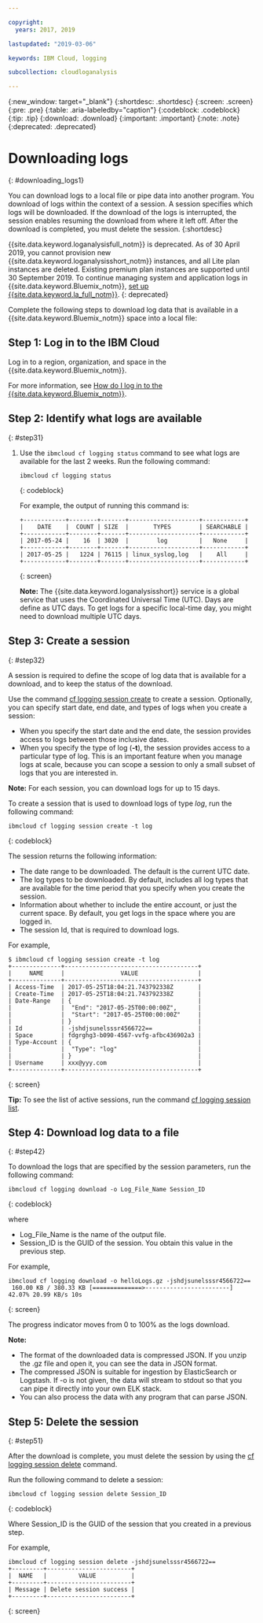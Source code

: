 ```yaml
---

copyright:
  years: 2017, 2019

lastupdated: "2019-03-06"

keywords: IBM Cloud, logging

subcollection: cloudloganalysis

---
```


{:new_window: target="_blank"}
{:shortdesc: .shortdesc}
{:screen: .screen}
{:pre: .pre}
{:table: .aria-labeledby="caption"}
{:codeblock: .codeblock}
{:tip: .tip}
{:download: .download}
{:important: .important}
{:note: .note}
{:deprecated: .deprecated}

# Downloading logs
{: #downloading_logs1}

You can download logs to a local file or pipe data into another program. You download of logs within the context of a session. A session specifies which logs will be downloaded. If the download of the logs is interrupted, the session enables resuming the download from where it left off. After the download is completed, you must delete the session.
{:shortdesc}

{{site.data.keyword.loganalysisfull_notm}} is deprecated. As of 30 April 2019, you cannot provision new {{site.data.keyword.loganalysisshort_notm}} instances, and all Lite plan instances are deleted. Existing premium plan instances are supported until 30 September 2019. To continue managing system and application logs in {{site.data.keyword.Bluemix_notm}}, [set up {{site.data.keyword.la_full_notm}}](/docs/services/Log-Analysis-with-LogDNA?topic=LogDNA-getting-started#getting-started).
{: deprecated}

Complete the following steps to download log data that is available in a {{site.data.keyword.Bluemix_notm}} space into a local file:

## Step 1: Log in to the IBM Cloud

Log in to a region, organization, and space in the {{site.data.keyword.Bluemix_notm}}. 

For more information, see [How do I log in to the {{site.data.keyword.Bluemix_notm}}](/docs/services/CloudLogAnalysis/qa/cli_qa.html#login).

## Step 2: Identify what logs are available
{: #step31}

1. Use the `ibmcloud cf logging status` command to see what logs are available for the last 2 weeks. Run the following command:

    ```
    ibmcloud cf logging status
    ```
    {: codeblock}
    
    For example, the output of running this command is:
    
    ```
    +------------+--------+-------+--------------------+------------+
    |    DATE    |  COUNT | SIZE  |       TYPES        | SEARCHABLE |
    +------------+--------+-------+--------------------+------------+
    | 2017-05-24 |    16  | 3020  |        log         |   None     |
    +------------+--------+-------+--------------------+------------+
    | 2017-05-25 |   1224 | 76115 | linux_syslog,log   |    All     |
    +------------+--------+-------+--------------------+------------+
    ```
    {: screen}

    **Note:** The {{site.data.keyword.loganalysisshort}} service is a global service that uses the Coordinated Universal Time (UTC). Days are define as UTC days. To get logs for a specific local-time day, you might need to download multiple UTC days.


## Step 3: Create a session
{: #step32}

A session is required to define the scope of log data that is available for a download, and to keep the status of the download. 

Use the command [cf logging session create](/docs/services/CloudLogAnalysis/reference/logging_cli.html#session_create1) to create a session. Optionally, you can specify start date, end date, and types of logs when you create a session:  

* When you specify the start date and the end date, the session provides access to logs between those inclusive dates. 
* When you specify the type of log (**-t**), the session provides access to a particular type of log. This is an important feature when you manage logs at scale, because you can scope a session to only a small subset of logs that you are interested in.

**Note:** For each session, you can download logs for up to 15 days.

To create a session that is used to download logs of type *log*, run the following command:

```
ibmcloud cf logging session create -t log
```
{: codeblock}

The session returns the following information:

* The date range to be downloaded. The default is the current UTC date.
* The log types to be downloaded. By default, includes all log types that are available for the time period that you specify when you create the session. 
* Information about whether to include the entire account, or just the current space. By default, you get logs in the space where you are logged in.
* The session Id, that is required to download logs.

For example,

```
$ ibmcloud cf logging session create -t log     
+--------------+--------------------------------------+
|     NAME     |                VALUE                 |
+--------------+--------------------------------------+
| Access-Time  | 2017-05-25T18:04:21.743792338Z       |
| Create-Time  | 2017-05-25T18:04:21.743792338Z       |
| Date-Range   | {                                    |
|              |  "End": "2017-05-25T00:00:00Z",      |
|              |  "Start": "2017-05-25T00:00:00Z"     |
|              | }                                    |
| Id           | -jshdjsunelsssr4566722==             |
| Space        | fdgrghg3-b090-4567-vvfg-afbc436902a3 |
| Type-Account | {                                    |
|              |  "Type": "log"                       |
|              | }                                    |
| Username     | xxx@yyy.com                          |
+--------------+--------------------------------------+
```
{: screen}

**Tip:** To see the list of active sessions, run the command [cf logging session list](/docs/services/CloudLogAnalysis/reference/logging_cli.html#session_list1).

## Step 4: Download log data to a file
{: #step42}

To download the logs that are specified by the session parameters, run the following command:

```
ibmcloud cf logging download -o Log_File_Name Session_ID
```
{: codeblock}

where

* Log_File_Name is the name of the output file.
* Session_ID is the GUID of the session. You obtain this value in the previous step.

For example,

```
ibmcloud cf logging download -o helloLogs.gz -jshdjsunelsssr4566722==
 160.00 KB / 380.33 KB [==============>------------------------]  42.07% 20.99 KB/s 10s
```
{: screen}

The progress indicator moves from 0 to 100% as the logs download.

**Note:** 

* The format of the downloaded data is compressed JSON. If you unzip the .gz file and open it, you can see the data in JSON format. 
* The compressed JSON is suitable for ingestion by ElasticSearch or Logstash. If -o is not given, the data will stream to stdout so that you can pipe it directly into your own ELK stack.
* You can also process the data with any program that can parse JSON. 

## Step 5: Delete the session
{: #step51}

After the download is complete, you must delete the session by using the [cf logging session delete](/docs/services/CloudLogAnalysis/reference/logging_cli.html#session_delete1) command. 

Run the following command to delete a session:

```
ibmcloud cf logging session delete Session_ID
```
{: codeblock}

Where Session_ID is the GUID of the session that you created in a previous step.

For example,

```
ibmcloud cf logging session delete -jshdjsunelsssr4566722==
+---------+------------------------+
|  NAME   |         VALUE          |
+---------+------------------------+
| Message | Delete session success |
+---------+------------------------+
```
{: screen}




